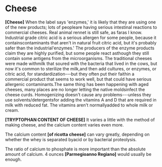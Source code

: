 # Cheese

**[Cheese]**
When the label says 'enzymes,' it is likely that they are using one of the new products; lots of peopleare having serious intestinal reactions to commercial cheeses. Real animal rennet is still safe, as faras I know. Industrial grade citric acid is a serious allergen for some people, because it containscontaminants that aren't in natural fruit citric acid, but it's probably safer than the industrial'enzymes.' The producers of the enzyme products claim they are highly purified, but some people react asthough they still contain some antigens from the microorganisms. The traditional cheeses were made withmilk that soured with the bacteria that lived in the cows, but now it's common to sterilize the milk,and then add cultures, or enzymes, or citric acid, for standardization---but they often put their faithin a commercial product that seems to work well, but that could have serious allergenic contaminants.The same thing has been happening with aged cheeses, many places are no longer letting the native moldsinfect the cheese curds. Homogenizing doesn't cause any problems---unless they use solvents/detergentsfor adding the vitamins A and D that are required in milk with reduced fat. The vitamins aren't normallyadded to whole milk or cream.

**[TRYPTOPHAN CONTENT OF CHEESE]**
It varies a little with the method of making cheese, and the calcium content varies even more. 

The calcium content **[of ricotta cheese]** can vary greatly, depending on whether the whey is separated byacid or by bacterial proteolysis.

The ratio of calcium to phosphate is more important than the absolute amount of calcium. 4 ounces **[Parmegioanno Regiano]** would usually be enough.